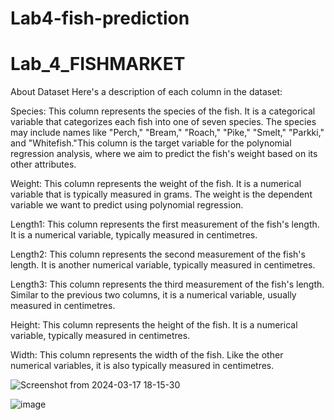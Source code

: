 # Lab4-fish-prediction
# Lab_4_FISHMARKET

About Dataset 
Here's a description of each column in the dataset:

Species: This column represents the species of the fish. It is a categorical variable that categorizes each fish into one of seven species. The species may include names like "Perch," "Bream," "Roach," "Pike," "Smelt," "Parkki," and "Whitefish."This column is the target variable for the polynomial regression analysis, where we aim to predict the fish's weight based on its other attributes. 

Weight: This column represents the weight of the fish. It is a numerical variable that is typically measured in grams. The weight is the dependent variable we want to predict using polynomial regression.

Length1: This column represents the first measurement of the fish's length. It is a numerical variable, typically measured in centimetres. 

Length2: This column represents the second measurement of the fish's length. It is another numerical variable, typically measured in centimetres. 

Length3: This column represents the third measurement of the fish's length. Similar to the previous two columns, it is a numerical variable, usually measured in centimetres. 

Height: This column represents the height of the fish. It is a numerical variable, typically measured in centimetres. 

Width: This column represents the width of the fish. Like the other numerical variables, it is also typically measured in centimetres.

![Screenshot from 2024-03-17 18-15-30](https://github.com/princedalmet/Lab_4_FISHMARKET/assets/99526815/0700fc0b-94fb-41c4-9542-b62b369d251e)

![image](https://github.com/kunalkrishan19/Lab4-fish-prediction/assets/145516112/3dc43e12-916b-4dc0-94e9-e6d7fb01042d)





